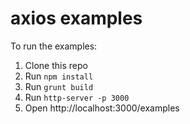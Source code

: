 # axios examples

To run the examples:

1. Clone this repo
2. Run `npm install`
3. Run `grunt build`
4. Run `http-server -p 3000`
5. Open http://localhost:3000/examples

